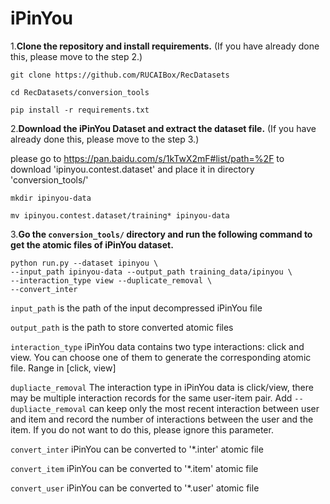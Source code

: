 # iPinYou

1.**Clone the repository and install requirements.** 
(If you have already done this, please move to the step 2.)

```
git clone https://github.com/RUCAIBox/RecDatasets

cd RecDatasets/conversion_tools

pip install -r requirements.txt
```

2.**Download the iPinYou Dataset and extract the dataset file.**
(If you have already done this, please move to the step 3.)

please go to https://pan.baidu.com/s/1kTwX2mF#list/path=%2F to download
'ipinyou.contest.dataset' and place it in directory 'conversion_tools/'

```
mkdir ipinyou-data

mv ipinyou.contest.dataset/training* ipinyou-data
```

3.**Go the ``conversion_tools/`` directory 
and run the following command to get the atomic files of iPinYou dataset.**

```
python run.py --dataset ipinyou \
--input_path ipinyou-data --output_path training_data/ipinyou \
--interaction_type view --duplicate_removal \
--convert_inter
```

`input_path` is the path of the input decompressed iPinYou file

`output_path` is the path to store converted atomic files

`interaction_type` iPinYou data contains two type interactions: click and view.
You can choose one of them to generate the corresponding atomic file. Range in [click, view]
 
 `dupliacte_removal` The interaction type in iPinYou data is click/view, 
 there may be multiple interaction records for the same user-item pair. Add `--dupliacte_removal` can 
 keep only the most recent interaction between user and item and 
 record the number of interactions between the user and the item. 
 If you do not want to do this, please ignore this parameter.
 
`convert_inter` iPinYou can be converted to '*.inter' atomic file
 
`convert_item` iPinYou can be converted to '*.item' atomic file
  
`convert_user` iPinYou can be converted to '*.user' atomic file
